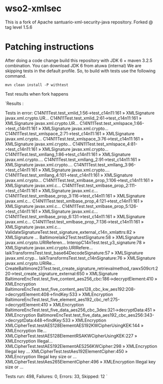 # wso2-xmlsec
This is a fork of Apache santuario-xml-security-java repository. Forked @ tag level 1.5.6

# Patching instructions
After doing a code change build this repository with JDK 6 + maven 3.2.5 combination.
You can download JDK 6 from atuwa (internal)
We  are skipping tests in the default profile. So, to build with tests use the following command.
```
mvn clean install -P withtest
```

Test results when fork happens

`Results :

Tests in error:
C14N11Test.test_xmlid_1:56->test_c14n11:161 » XMLSignature javax.xml.crypto.UR...
C14N11Test.test_xmlid_2:61->test_c14n11:161 » XMLSignature javax.xml.crypto.UR...
C14N11Test.test_xmlspace_1:66->test_c14n11:161 » XMLSignature javax.xml.crypto...
C14N11Test.test_xmlspace_2:71->test_c14n11:161 » XMLSignature javax.xml.crypto...
C14N11Test.test_xmlspace_3:76->test_c14n11:161 » XMLSignature javax.xml.crypto...
C14N11Test.test_xmlspace_4:81->test_c14n11:161 » XMLSignature javax.xml.crypto...
C14N11Test.test_xmllang_1:86->test_c14n11:161 » XMLSignature javax.xml.crypto....
C14N11Test.test_xmllang_2:91->test_c14n11:161 » XMLSignature javax.xml.crypto....
C14N11Test.test_xmllang_3:96->test_c14n11:161 » XMLSignature javax.xml.crypto....
C14N11Test.test_xmllang_4:101->test_c14n11:161 » XMLSignature javax.xml.crypto...
C14N11Test.test_xmlbase_prop_1:106->test_c14n11:161 » XMLSignature javax.xml.c...
C14N11Test.test_xmlbase_prop_2:111->test_c14n11:161 » XMLSignature javax.xml.c...
C14N11Test.test_xmlbase_prop_3:116->test_c14n11:161 » XMLSignature javax.xml.c...
C14N11Test.test_xmlbase_prop_4:121->test_c14n11:161 » XMLSignature javax.xml.c...
C14N11Test.test_xmlbase_prop_5:126->test_c14n11:161 » XMLSignature javax.xml.c...
C14N11Test.test_xmlbase_prop_6:131->test_c14n11:161 » XMLSignature javax.xml.c...
C14N11Test.test_xmlbase_prop_7:136->test_c14n11:161 » XMLSignature javax.xml.c...
ValidateSignatureTest.test_signature_external_c14n_xmlattrs:82 » XMLSignature ...
BaltimoreIaik2Test.testSignature:58 » XMLSignature javax.xml.crypto.URIReferen...
InteropC14nTest.test_y3_signature:78 » XMLSignature javax.xml.crypto.URIRefere...
IaikTransformsTest.test_base64DecodeSignature:57 » XMLSignature javax.xml.cryp...
IaikTransformsTest.test_c14nSignature:76 » XMLSignature javax.xml.crypto.URIRe...
CreateBaltimore23Test.test_create_signature_retrievalmethod_rawx509crt:220->test_create_signature_external:650 » XMLSignature
BaltimoreEncTest.test_five_content_aes256_cbc:186->decryptElement:410 » XMLEncryption
BaltimoreEncTest.test_five_content_aes128_cbc_kw_aes192:208->decryptElement:408->findKey:533 » XMLEncryption
BaltimoreEncTest.test_five_element_aes192_cbc_ref:275->decryptElement:410 » XMLEncryption
BaltimoreEncTest.test_five_data_aes256_cbc_3des:321->decryptData:451 » XMLEncryption
BaltimoreEncTest.test_five_data_aes192_cbc_aes256:343->decryptData:448->findKey:533 » XMLEncryption
XMLCipherTest.testAES128ElementAES192KWCipherUsingKEK:144 » XMLEncryption Ille...
XMLCipherTest.testAES128ElementRSAKWCipherUsingKEK:227 » XMLEncryption Illegal...
XMLCipherTest.testAES192ElementAES256KWCipher:298 » XMLEncryption Illegal key ...
XMLCipherTest.testAes192ElementCipher:450 » XMLEncryption Illegal key size or ...
XMLCipherTest.testAes265ElementCipher:496 » XMLEncryption Illegal key size or ...

Tests run: 498, Failures: 0, Errors: 33, Skipped: 12
`
